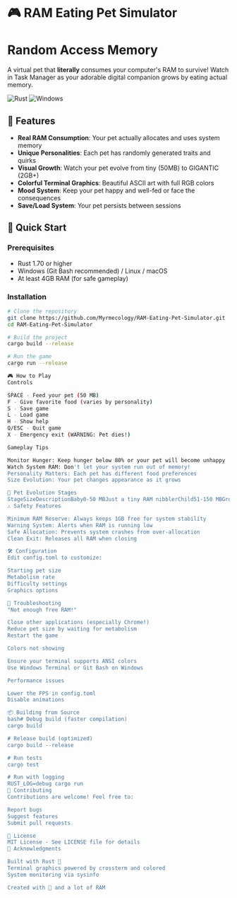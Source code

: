 # 🎮 RAM Eating Pet Simulator
# Random Access Memory

A virtual pet that **literally** consumes your computer's RAM to survive! Watch in Task Manager as your adorable digital companion grows by eating actual memory.

![Rust](https://img.shields.io/badge/rust-%23000000.svg?style=for-the-badge&logo=rust&logoColor=white)
![Windows](https://img.shields.io/badge/Windows-0078D6?style=for-the-badge&logo=windows&logoColor=white)

## 🌟 Features

- **Real RAM Consumption**: Your pet actually allocates and uses system memory
- **Unique Personalities**: Each pet has randomly generated traits and quirks
- **Visual Growth**: Watch your pet evolve from tiny (50MB) to GIGANTIC (2GB+)
- **Colorful Terminal Graphics**: Beautiful ASCII art with full RGB colors
- **Mood System**: Keep your pet happy and well-fed or face the consequences
- **Save/Load System**: Your pet persists between sessions

## 🚀 Quick Start

### Prerequisites
- Rust 1.70 or higher
- Windows (Git Bash recommended) / Linux / macOS
- At least 4GB RAM (for safe gameplay)

### Installation

```bash
# Clone the repository
git clone https://github.com/Myrmecology/RAM-Eating-Pet-Simulator.git
cd RAM-Eating-Pet-Simulator

# Build the project
cargo build --release

# Run the game
cargo run --release

🎮 How to Play
Controls

SPACE - Feed your pet (50 MB)
F - Give favorite food (varies by personality)
S - Save game
L - Load game
H - Show help
Q/ESC - Quit game
X - Emergency exit (WARNING: Pet dies!)

Gameplay Tips

Monitor Hunger: Keep hunger below 80% or your pet will become unhappy
Watch System RAM: Don't let your system run out of memory!
Personality Matters: Each pet has different food preferences
Size Evolution: Your pet changes appearance as it grows

🎨 Pet Evolution Stages
StageSizeDescriptionBaby0-50 MBJust a tiny RAM nibblerChild51-150 MBGrowing and learningTeen151-300 MBAppetite increasingAdult301-500 MBFully grownChubby501-1000 MBWell-fedFat1001-1500 MBGetting largeHuge1501-2000 MBImpressive sizeGIGANTIC2000+ MBABSOLUTE UNIT
⚠️ Safety Features

Minimum RAM Reserve: Always keeps 1GB free for system stability
Warning System: Alerts when RAM is running low
Safe Allocation: Prevents system crashes from over-allocation
Clean Exit: Releases all RAM when closing

🛠️ Configuration
Edit config.toml to customize:

Starting pet size
Metabolism rate
Difficulty settings
Graphics options

🐛 Troubleshooting
"Not enough free RAM!"

Close other applications (especially Chrome!)
Reduce pet size by waiting for metabolism
Restart the game

Colors not showing

Ensure your terminal supports ANSI colors
Use Windows Terminal or Git Bash on Windows

Performance issues

Lower the FPS in config.toml
Disable animations

📦 Building from Source
bash# Debug build (faster compilation)
cargo build

# Release build (optimized)
cargo build --release

# Run tests
cargo test

# Run with logging
RUST_LOG=debug cargo run
🤝 Contributing
Contributions are welcome! Feel free to:

Report bugs
Suggest features
Submit pull requests

📜 License
MIT License - See LICENSE file for details
🙏 Acknowledgments

Built with Rust 🦀
Terminal graphics powered by crossterm and colored
System monitoring via sysinfo

Created with 💙 and a lot of RAM

